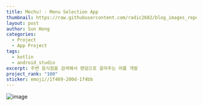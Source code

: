 ```yaml
---
title: Mechu! - Menu Selection App
thumbnail: https://raw.githubusercontent.com/radic2682/blog_images_repo/main/uploads/Mechu!%20-%20Menu%20Selection%20App/292889211-f76808a3-5328-46fd-90ca-0c44efc386e7.png
layout: post
author: Sun Hong
categories:
  - Project
  - App Project
tags:
  - kotlin
  - android_studio
excerpt: 주변 음식점을 검색해서 랜덤으로 골라주는 어플 개발
project_rank: "100"
sticker: emoji//1f469-200d-1f4bb
---
```

![image](https://github.com/radic2682/radic2682.github.io/assets/11177959/f76808a3-5328-46fd-90ca-0c44efc386e7)